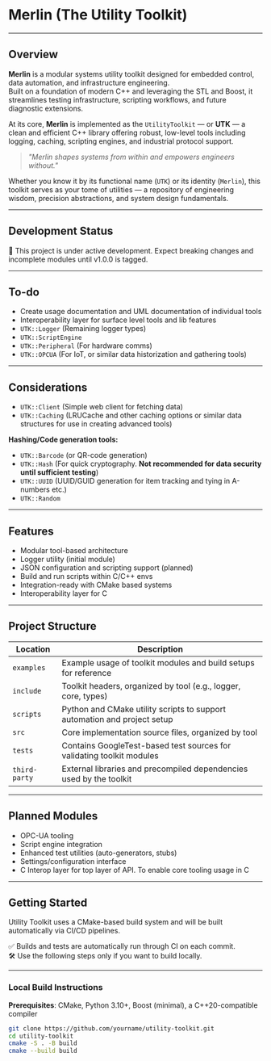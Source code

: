 # Merlin (The Utility Toolkit)

---

## Overview

**Merlin** is a modular systems utility toolkit designed for embedded control, data automation, and infrastructure engineering.  
Built on a foundation of modern C++ and leveraging the STL and Boost, it streamlines testing infrastructure, scripting workflows, and future diagnostic extensions.

At its core, **Merlin** is implemented as the `UtilityToolkit` — or **UTK** — a clean and efficient C++ library offering robust, low-level tools including logging, caching, scripting engines, and industrial protocol support.

> *"Merlin shapes systems from within and empowers engineers without."*

Whether you know it by its functional name (`UTK`) or its identity (`Merlin`), this toolkit serves as your tome of utilities — a repository of engineering wisdom, precision abstractions, and system design fundamentals.

---

## Development Status

🚧 This project is under active development. Expect breaking changes and incomplete modules until v1.0.0 is tagged.

---

## To-do

- Create usage documentation and UML documentation of individual tools  
- Interoperability layer for surface level tools and lib features  
- `UTK::Logger` (Remaining logger types)  
- `UTK::ScriptEngine`  
- `UTK::Peripheral` (For hardware comms)  
- `UTK::OPCUA` (For IoT, or similar data historization and gathering tools)

---

## Considerations

- `UTK::Client` (Simple web client for fetching data)  
- `UTK::Caching` (LRUCache and other caching options or similar data structures for use in creating advanced tools)  

**Hashing/Code generation tools:**
- `UTK::Barcode` (or QR-code generation)  
- `UTK::Hash` (For quick cryptography. **Not recommended for data security until sufficient testing**)  
- `UTK::UUID` (UUID/GUID generation for item tracking and tying in A-numbers etc.)  
- `UTK::Random`

---

## Features

- Modular tool-based architecture  
- Logger utility (initial module)  
- JSON configuration and scripting support (planned)  
- Build and run scripts within C/C++ envs  
- Integration-ready with CMake based systems  
- Interoperability layer for C  

---

## Project Structure

| Location       | Description                                                              |
|----------------|--------------------------------------------------------------------------|
| `examples`     | Example usage of toolkit modules and build setups for reference          |
| `include`      | Toolkit headers, organized by tool (e.g., logger, core, types)           |
| `scripts`      | Python and CMake utility scripts to support automation and project setup |
| `src`          | Core implementation source files, organized by tool                      |
| `tests`        | Contains GoogleTest-based test sources for validating toolkit modules    |
| `third-party`  | External libraries and precompiled dependencies used by the toolkit      |
---

## Planned Modules

- OPC-UA tooling  
- Script engine integration  
- Enhanced test utilities (auto-generators, stubs)  
- Settings/configuration interface  
- C Interop layer for top layer of API. To enable core tooling usage in C  

---

## Getting Started

Utility Toolkit uses a CMake-based build system and will be built automatically via CI/CD pipelines.

✅ Builds and tests are automatically run through CI on each commit.  
🛠️ Use the following steps only if you want to build locally.

---

### Local Build Instructions

**Prerequisites**: CMake, Python 3.10+, Boost (minimal), a C++20-compatible compiler

```sh
git clone https://github.com/yourname/utility-toolkit.git
cd utility-toolkit
cmake -S . -B build
cmake --build build
